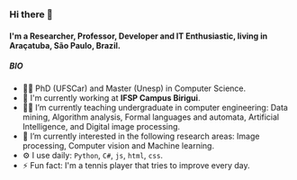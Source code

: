 ### Hi there 👋

#### I'm a Researcher, Professor, Developer and IT Enthusiastic, living in Araçatuba, São Paulo, Brazil.

##### BIO

- :man_student: PhD (UFSCar) and Master (Unesp) in Computer Science.
- 🏢 I'm currently working at **IFSP Campus Birigui**. 
- :man_teacher: I’m currently teaching undergraduate in computer engineering: Data mining, Algorithm analysis, Formal languages and automata, Artificial Intelligence, and Digital image processing.
- 🔭 I’m currently interested in the following research areas: Image processing, Computer vision and Machine learning.
- ⚙️ I use daily: `Python`, `C#`, `js`, `html`, `css`.
- ⚡️ Fun fact: I'm a tennis player that tries to improve every day.


<!--
**murilovarges/murilovarges** is a ✨ _special_ ✨ repository because its `README.md` (this file) appears on your GitHub profile.

Here are some ideas to get you started:

- 🔭 I’m currently working on ...
- 🌱 I’m currently learning ...
- 👯 I’m looking to collaborate on ...
- 🤔 I’m looking for help with ...
- 💬 Ask me about ...
- 📫 How to reach me: ...
- 😄 Pronouns: ...
- ⚡ Fun fact: ...
-->



